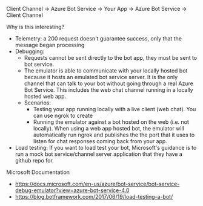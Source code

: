 Client Channel -> Azure Bot Service -> Your App -> Azure Bot Service -> Client Channel

Why is this interesting? 
- Telemetry: a 200 request doesn't guarantee success, only that the message began processing
- Debugging: 
    - Requests cannot be sent directly to the bot app, they must be sent to bot service.
    - The emulator is able to communicate with your locally hosted bot because it hosts an emulated bot service server. It is the only channel that can talk to your bot without going through a real Azure Bot Service. This includes the web chat channel running in a locally hosted web app.
    - Scenarios:
        - Testing your app running locally with a live client (web chat). You can use ngrok to create
        - Running the emulator against a bot hosted on the web (i.e. not locally). When using a web app hosted bot, the emulator will automatically run ngrok and publishes the the port that it uses to listen for chat responses coming back from your app.
- Load testing: If you want to load test your bot, Microsoft's guidance is to run a mock bot service/channel server application that they have a github repo for. 

Microsoft Documentation
- https://docs.microsoft.com/en-us/azure/bot-service/bot-service-debug-emulator?view=azure-bot-service-4.0
- https://blog.botframework.com/2017/06/19/load-testing-a-bot/